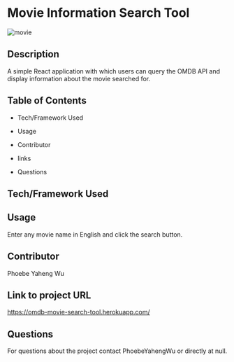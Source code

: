 # Movie Information Search Tool

![movie](https://user-images.githubusercontent.com/52837649/86200377-7853cd80-bb2a-11ea-9393-0a7147613897.gif)

## Description
A simple React application with which users can query the OMDB API and display information about the movie searched for.

## Table of Contents

* Tech/Framework Used

* Usage

* Contributor

* links

* Questions


## Tech/Framework Used


## Usage
Enter any movie name in English and click the search button.

## Contributor
Phoebe Yaheng Wu


## Link to project URL
https://omdb-movie-search-tool.herokuapp.com/


## Questions

For questions about the project contact PhoebeYahengWu or directly at null.
